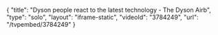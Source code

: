 {
    "title": "Dyson people react to the latest technology - The Dyson Airb",
    "type": "solo",
    "layout": "iframe-static",
    "videoId": "3784249",
    "url": "\/tvpembed\/3784249"
}